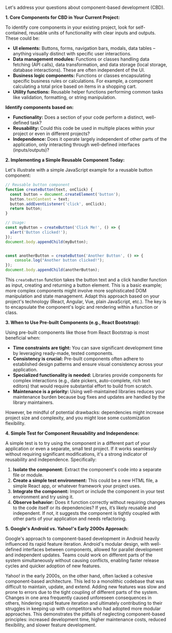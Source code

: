 Let's address your questions about component-based development (CBD).

**1. Core Components for CBD in Your Current Project:**

To identify core components in your existing project, look for self-contained, reusable units of functionality with clear inputs and outputs.  These could be:

* **UI elements:** Buttons, forms, navigation bars, modals, data tables – anything visually distinct with specific user interactions.
* **Data management modules:**  Functions or classes handling data fetching (API calls), data transformation, and data storage (local storage, database interactions). These are often independent of the UI.
* **Business logic components:** Functions or classes encapsulating specific business rules or calculations. For example, a component calculating a total price based on items in a shopping cart.
* **Utility functions:**  Reusable helper functions performing common tasks like validation, formatting, or string manipulation.


**Identify components based on:**

* **Functionality:** Does a section of your code perform a distinct, well-defined task?
* **Reusability:** Could this code be used in multiple places within your project or even in different projects?
* **Independence:**  Does it operate largely independent of other parts of the application, only interacting through well-defined interfaces (inputs/outputs)?

**2. Implementing a Simple Reusable Component Today:**

Let's illustrate with a simple JavaScript example for a reusable button component:

```javascript
// Reusable button component
function createButton(text, onClick) {
  const button = document.createElement('button');
  button.textContent = text;
  button.addEventListener('click', onClick);
  return button;
}

// Usage:
const myButton = createButton('Click Me!', () => {
  alert('Button clicked!');
});
document.body.appendChild(myButton);


const anotherButton = createButton('Another Button', () => {
    console.log("Another button clicked!");
});
document.body.appendChild(anotherButton);
```

This `createButton` function takes the button text and a click handler function as input, creating and returning a button element.  This is a basic example; more complex components might involve more sophisticated DOM manipulation and state management.  Adapt this approach based on your project's technology (React, Angular, Vue, plain JavaScript, etc.).  The key is to encapsulate the component's logic and rendering within a function or class.

**3. When to Use Pre-built Components (e.g., React Bootstrap):**

Using pre-built components like those from React Bootstrap is most beneficial when:

* **Time constraints are tight:** You can save significant development time by leveraging ready-made, tested components.
* **Consistency is crucial:**  Pre-built components often adhere to established design patterns and ensure visual consistency across your application.
* **Specialized functionality is needed:**  Libraries provide components for complex interactions (e.g., date pickers, auto-complete, rich text editors) that would require substantial effort to build from scratch.
* **Maintenance is a priority:**  Using well-maintained libraries reduces your maintenance burden because bug fixes and updates are handled by the library maintainers.


However, be mindful of potential drawbacks:  dependencies might increase project size and complexity, and you might lose some customization flexibility.


**4. Simple Test for Component Reusability and Independence:**

A simple test is to try using the component in a different part of your application or even a separate, small test project.  If it works seamlessly without requiring significant modifications, it's a strong indicator of reusability and independence.  Specifically:

1. **Isolate the component:** Extract the component's code into a separate file or module.
2. **Create a simple test environment:**  This could be a new HTML file, a simple React app, or whatever framework your project uses.
3. **Integrate the component:**  Import or include the component in your test environment and try using it.
4. **Observe behavior:** Does it function correctly without requiring changes to the code itself or its dependencies?  If yes, it’s likely reusable and independent.  If not, it suggests the component is tightly coupled with other parts of your application and needs refactoring.


**5. Google's Android vs. Yahoo!'s Early 2000s Approach:**

Google's approach to component-based development in Android heavily influenced its rapid feature iteration. Android's modular design, with well-defined interfaces between components, allowed for parallel development and independent updates.  Teams could work on different parts of the system simultaneously without causing conflicts, enabling faster release cycles and quicker adoption of new features.

Yahoo! in the early 2000s, on the other hand, often lacked a cohesive component-based architecture.  This led to a monolithic codebase that was difficult to maintain, update, and extend.  Adding new features was slow and prone to errors due to the tight coupling of different parts of the system.  Changes in one area frequently caused unforeseen consequences in others, hindering rapid feature iteration and ultimately contributing to their struggles in keeping up with competitors who had adopted more modular approaches.  This demonstrates the pitfalls of neglecting component-based principles: increased development time, higher maintenance costs, reduced flexibility, and slower feature development.
